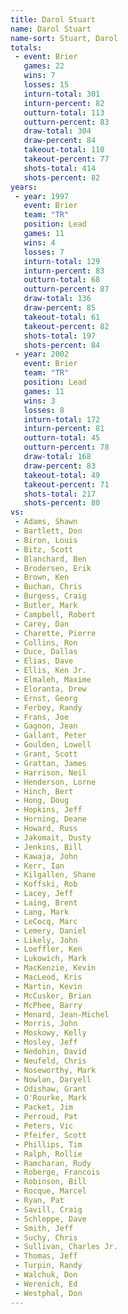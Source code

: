 ```yaml
---
title: Darol Stuart
name: Darol Stuart
name-sort: Stuart, Darol
totals:
 - event: Brier
   games: 22
   wins: 7
   losses: 15
   inturn-total: 301
   inturn-percent: 82
   outturn-total: 113
   outturn-percent: 83
   draw-total: 304
   draw-percent: 84
   takeout-total: 110
   takeout-percent: 77
   shots-total: 414
   shots-percent: 82
years:
 - year: 1997
   event: Brier
   team: "TR"
   position: Lead
   games: 11
   wins: 4
   losses: 7
   inturn-total: 129
   inturn-percent: 83
   outturn-total: 68
   outturn-percent: 87
   draw-total: 136
   draw-percent: 85
   takeout-total: 61
   takeout-percent: 82
   shots-total: 197
   shots-percent: 84
 - year: 2002
   event: Brier
   team: "TR"
   position: Lead
   games: 11
   wins: 3
   losses: 8
   inturn-total: 172
   inturn-percent: 81
   outturn-total: 45
   outturn-percent: 78
   draw-total: 168
   draw-percent: 83
   takeout-total: 49
   takeout-percent: 71
   shots-total: 217
   shots-percent: 80
vs:
 - Adams, Shawn
 - Bartlett, Don
 - Biron, Louis
 - Bitz, Scott
 - Blanchard, Ben
 - Brodersen, Erik
 - Brown, Ken
 - Buchan, Chris
 - Burgess, Craig
 - Butler, Mark
 - Campbell, Robert
 - Carey, Dan
 - Charette, Pierre
 - Collins, Ron
 - Duce, Dallas
 - Elias, Dave
 - Ellis, Ken Jr.
 - Elmaleh, Maxime
 - Eloranta, Drew
 - Ernst, Georg
 - Ferbey, Randy
 - Frans, Joe
 - Gagnon, Jean
 - Gallant, Peter
 - Goulden, Lowell
 - Grant, Scott
 - Grattan, James
 - Harrison, Neil
 - Henderson, Lorne
 - Hinch, Bert
 - Hong, Doug
 - Hopkins, Jeff
 - Horning, Deane
 - Howard, Russ
 - Jakomait, Dusty
 - Jenkins, Bill
 - Kawaja, John
 - Kerr, Ian
 - Kilgallen, Shane
 - Koffski, Rob
 - Lacey, Jeff
 - Laing, Brent
 - Lang, Mark
 - LeCocq, Marc
 - Lemery, Daniel
 - Likely, John
 - Loeffler, Ken
 - Lukowich, Mark
 - MacKenzie, Kevin
 - MacLeod, Kris
 - Martin, Kevin
 - McCusker, Brian
 - McPhee, Barry
 - Menard, Jean-Michel
 - Morris, John
 - Moskowy, Kelly
 - Mosley, Jeff
 - Nedohin, David
 - Neufeld, Chris
 - Noseworthy, Mark
 - Nowlan, Daryell
 - Odishaw, Grant
 - O'Rourke, Mark
 - Packet, Jim
 - Perroud, Pat
 - Peters, Vic
 - Pfeifer, Scott
 - Phillips, Tim
 - Ralph, Rollie
 - Ramcharan, Rudy
 - Roberge, Francois
 - Robinson, Bill
 - Rocque, Marcel
 - Ryan, Pat
 - Savill, Craig
 - Schleppe, Dave
 - Smith, Jeff
 - Suchy, Chris
 - Sullivan, Charles Jr.
 - Thomas, Jeff
 - Turpin, Randy
 - Walchuk, Don
 - Werenich, Ed
 - Westphal, Don
---
```

